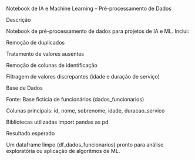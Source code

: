 Notebook de IA e Machine Learning – Pré-processamento de Dados

Descrição

Notebook de pré-processamento de dados para projetos de IA e ML.
Inclui:

Remoção de duplicados

Tratamento de valores ausentes

Remoção de colunas de identificação

Filtragem de valores discrepantes (idade e duração de serviço)

Base de Dados

Fonte: Base fictícia de funcionários (dados_funcionarios)

Colunas principais: id, nome, sobrenome, idade, duracao_servico


Bibliotecas utilizadas
import pandas as pd

Resultado esperado

Um dataframe limpo (df_dados_funcionarios) pronto para análise exploratória ou aplicação de algoritmos de ML.

